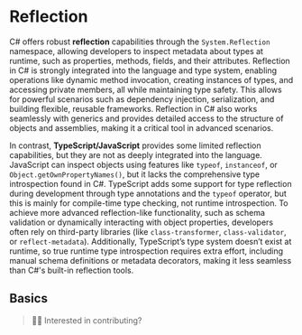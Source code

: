 # Reflection

C# offers robust **reflection** capabilities through the `System.Reflection` namespace, allowing developers to inspect metadata about types at runtime, such as properties, methods, fields, and their attributes. Reflection in C# is strongly integrated into the language and type system, enabling operations like dynamic method invocation, creating instances of types, and accessing private members, all while maintaining type safety. This allows for powerful scenarios such as dependency injection, serialization, and building flexible, reusable frameworks. Reflection in C# also works seamlessly with generics and provides detailed access to the structure of objects and assemblies, making it a critical tool in advanced scenarios.

In contrast, **TypeScript/JavaScript** provides some limited reflection capabilities, but they are not as deeply integrated into the language. JavaScript can inspect objects using features like `typeof`, `instanceof`, or `Object.getOwnPropertyNames()`, but it lacks the comprehensive type introspection found in C#. TypeScript adds some support for type reflection during development through type annotations and the `typeof` operator, but this is mainly for compile-time type checking, not runtime introspection. To achieve more advanced reflection-like functionality, such as schema validation or dynamically interacting with object properties, developers often rely on third-party libraries (like `class-transformer`, `class-validator`, or `reflect-metadata`). Additionally, TypeScript’s type system doesn’t exist at runtime, so true runtime type introspection requires extra effort, including manual schema definitions or metadata decorators, making it less seamless than C#'s built-in reflection tools.

## Basics

> 👋🏼 Interested in contributing?
